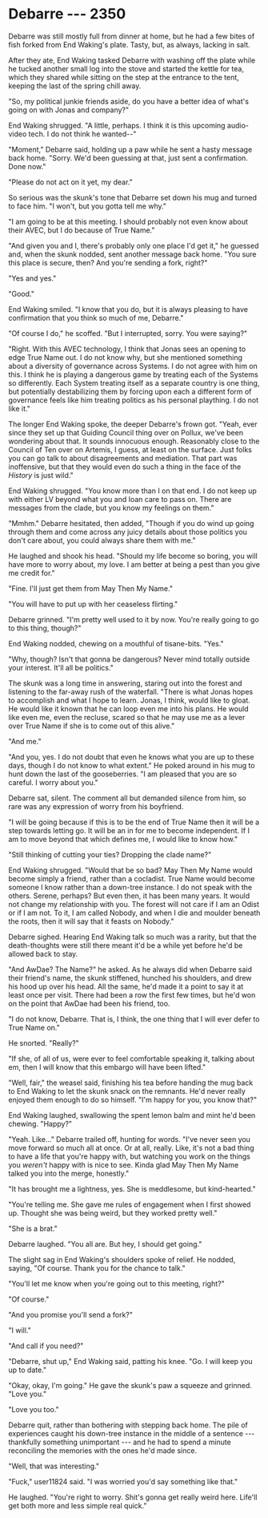 # Debarre --- 2350
<!----->

Debarre was still mostly full from dinner at home, but he had a few bites of fish forked from End Waking's plate. Tasty, but, as always, lacking in salt.

After they ate, End Waking tasked Debarre with washing off the plate while he tucked another small log into the stove and started the kettle for tea, which they shared while sitting on the step at the entrance to the tent, keeping the last of the spring chill away.

"So, my political junkie friends aside, do you have a better idea of what's going on with Jonas and company?"

End Waking shrugged. "A little, perhaps. I think it is this upcoming audio-video tech. I do not think he wanted--"

"Moment," Debarre said, holding up a paw while he sent a hasty message back home. "Sorry. We'd been guessing at that, just sent a confirmation. Done now."

"Please do not act on it yet, my dear."

So serious was the skunk's tone that Debarre set down his mug and turned to face him. "I won't, but you gotta tell me why."

"I am going to be at this meeting. I should probably not even know about their AVEC, but I do because of True Name."

"And given you and I, there's probably only one place I'd get it," he guessed and, when the skunk nodded, sent another message back home. "You sure this place is secure, then? And you're sending a fork, right?"

"Yes and yes."

"Good."

End Waking smiled. "I know that you do, but it is always pleasing to have confirmation that you think so much of me, Debarre."

"Of course I do," he scoffed. "But I interrupted, sorry. You were saying?"

"Right. With this AVEC technology, I think that Jonas sees an opening to edge True Name out. I do not know why, but she mentioned something about a diversity of governance across Systems. I do not agree with him on this. I think he is playing a dangerous game by treating each of the Systems so differently. Each System treating itself as a separate country is one thing, but potentially destabilizing them by forcing upon each a different form of governance feels like him treating politics as his personal plaything. I do not like it."

The longer End Waking spoke, the deeper Debarre's frown got. "Yeah, ever since they set up that Guiding Council thing over on Pollux, we've been wondering about that. It sounds innocuous enough. Reasonably close to the Council of Ten over on Artemis, I guess, at least on the surface. Just folks you can go talk to about disagreements and mediation. That part was inoffensive, but that they would even do such a thing in the face of the *History* is just wild."

End Waking shrugged. "You know more than I on that end. I do not keep up with either LV beyond what you and Ioan care to pass on. There are messages from the clade, but you know my feelings on them."

"Mmhm." Debarre hesitated, then added, "Though if you do wind up going through them and come across any juicy details about those politics you don't care about, you could always share them with me."

He laughed and shook his head. "Should my life become so boring, you will have more to worry about, my love. I am better at being a pest than you give me credit for."

"Fine. I'll just get them from May Then My Name."

"You will have to put up with her ceaseless flirting."

Debarre grinned. "I'm pretty well used to it by now. You're really going to go to this thing, though?"

End Waking nodded, chewing on a mouthful of tisane-bits. "Yes."

"Why, though? Isn't that gonna be dangerous? Never mind totally outside your interest. It'll all be politics."

The skunk was a long time in answering, staring out into the forest and listening to the far-away rush of the waterfall. "There is what Jonas hopes to accomplish and what I hope to learn. Jonas, I think, would like to gloat. He would like it known that he can loop even me into his plans. He would like even me, even the recluse, scared so that he may use me as a lever over True Name if she is to come out of this alive."

"And me."

"And you, yes. I do not doubt that even he knows what you are up to these days, though I do not know to what extent." He poked around in his mug to hunt down the last of the gooseberries. "I am pleased that you are so careful. I worry about you."

Debarre sat, silent. The comment all but demanded silence from him, so rare was any expression of worry from his boyfriend.

"I will be going because if this is to be the end of True Name then it will be a step towards letting go. It will be an in for me to become independent. If I am to move beyond that which defines me, I would like to know how."

"Still thinking of cutting your ties? Dropping the clade name?"

End Waking shrugged. "Would that be so bad? May Then My Name would become simply a friend, rather than a cocladist. True Name would become someone I know rather than a down-tree instance. I do not speak with the others. Serene, perhaps? But even then, it has been many years. It would not change my relationship with you. The forest will not care if I am an Odist or if I am not. To it, I am called Nobody, and when I die and moulder beneath the roots, then it will say that it feasts on Nobody."

Debarre sighed. Hearing End Waking talk so much was a rarity, but that the death-thoughts were still there meant it'd be a while yet before he'd be allowed back to stay.

"And AwDae? The Name?" he asked. As he always did when Debarre said their friend's name, the skunk stiffened, hunched his shoulders, and drew his hood up over his head. All the same, he'd made it a point to say it at least once per visit. There had been a row the first few times, but he'd won on the point that AwDae had been his friend, too.

"I do not know, Debarre. That is, I think, the one thing that I will ever defer to True Name on."

He snorted. "Really?"

"If she, of all of us, were ever to feel comfortable speaking it, talking about em, then I will know that this embargo will have been lifted."

"Well, fair," the weasel said, finishing his tea before handing the mug back to End Waking to let the skunk snack on the remnants. He'd never really enjoyed them enough to do so himself. "I'm happy for you, you know that?"

End Waking laughed, swallowing the spent lemon balm and mint he'd been chewing. "Happy?"

"Yeah. Like..." Debarre trailed off, hunting for words. "I've never seen you move forward so much all at once. Or at all, really. Like, it's not a bad thing to have a life that you're happy with, but watching you work on the things you *weren't* happy with is nice to see. Kinda glad May Then My Name talked you into the merge, honestly."

"It has brought me a lightness, yes. She is meddlesome, but kind-hearted."

"You're telling me. She gave me rules of engagement when I first showed up. Thought she was being weird, but they worked pretty well."

"She is a brat."

Debarre laughed. "You all are. But hey, I should get going."

The slight sag in End Waking's shoulders spoke of relief. He nodded, saying, "Of course. Thank you for the chance to talk."

"You'll let me know when you're going out to this meeting, right?"

"Of course."

"And you promise you'll send a fork?"

"I will."

"And call if you need?"

"Debarre, shut up," End Waking said, patting his knee. "Go. I will keep you up to date."

"Okay, okay, I'm going." He gave the skunk's paw a squeeze and grinned. "Love you."

"Love you too."

Debarre quit, rather than bothering with stepping back home. The pile of experiences caught his down-tree instance in the middle of a sentence --- thankfully something unimportant --- and he had to spend a minute reconciling the memories with the ones he'd made since.

"Well, that was interesting."

"Fuck," user11824 said. "I was worried you'd say something like that."

He laughed. "You're right to worry. Shit's gonna get really weird here. Life'll get both more and less simple real quick."
